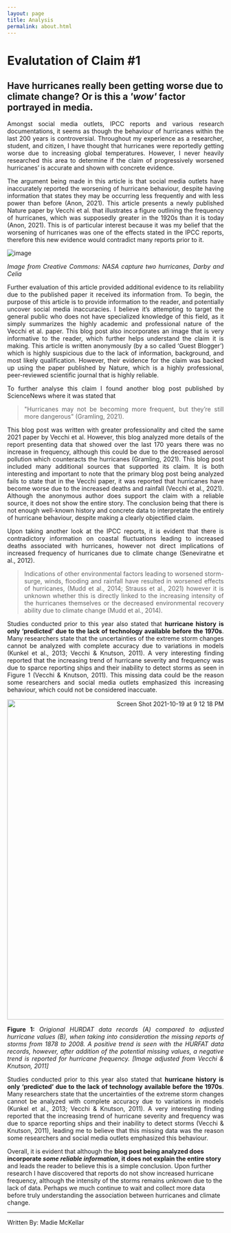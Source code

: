 ```yaml
---
layout: page
title: Analysis
permalink: about.html
---
```


# Evalutation of Claim #1 
## Have hurricanes really been getting worse due to climate change? Or is this a *'wow'* factor portrayed in media. 

<div style="text-align: justify">

Amongst social media outlets, IPCC reports and various research documentations, it seems as though the behaviour of hurricanes within the last 200 years is controversial. Throughout my experience as a researcher, student, and citizen, I have thought that hurricanes were reportedly getting worse due to increasing global temperatures. However, I never heavily researched this area to determine if the claim of progressively worsened hurricanes’ is accurate and shown with concrete evidence.

The argument being made in this article is that social media outlets have inaccurately reported the worsening of hurricane behaviour, despite having information that states they may be occurring less frequently and with less power than before (Anon, 2021). This article presents a newly published Nature paper by Vecchi et al. that illustrates a figure outlining the frequency of hurricanes, which was supposedly greater in the 1920s than it is today (Anon, 2021). This is of particular interest because it was my belief that the worsening of hurricanes was one of the effects stated in the IPCC reports, therefore this new evidence would contradict many reports prior to it. 

![image](https://user-images.githubusercontent.com/92682877/138012515-a929ad03-8dd8-4898-ac25-9ed115a87198.png)


*Image from Creative Commons: NASA capture two hurricanes, Darby and Celia*


Further evaluation of this article provided additional evidence to its reliability due to the published paper it received its information from. To begin, the purpose of this article is to provide information to the reader, and potentially uncover social media inaccuracies. I believe it’s attempting to target the general public who does not have specialized knowledge of this field, as it simply summarizes the highly academic and professional nature of the Vecchi et al. paper. This blog post also incorporates an image that is very informative to the reader, which further helps understand the claim it is making. This article is written anonymously (by a so called ‘Guest Blogger’) which is highly suspicious due to the lack of information, background, and most likely qualification. However, their evidence for the claim was backed up using the paper published by Nature, which is a highly professional, peer-reviewed scientific journal that is highly reliable. 


To further analyse this claim I found another blog post published by ScienceNews where it was stated that 
>"Hurricanes may not be becoming more frequent, but they’re still more dangerous" (Gramling, 2021).


This blog post was written with greater professionality and cited the same 2021 paper by Vecchi et al. However, this blog analyzed more details of the report presenting data that showed over the last 170 years there was no increase in frequency, although this could be due to the decreased aerosol pollution which counteracts the hurricanes (Gramling, 2021). This blog post included many additional sources that supported its claim. It is both interesting and important to note that the primary blog post being analyzed fails to state that in the Vecchi paper, it was reported that hurricanes have become worse due to the increased deaths and rainfall (Vecchi et al., 2021). Although the anonymous author does support the claim with a reliable source, it does not show the entire story. The conclusion being that there is not enough well-known history and concrete data to interpretate the entirely of hurricane behaviour, despite making a clearly objectified claim. 


Upon taking another look at the IPCC reports, it is evident that there is contradictory information on coastal fluctuations leading to increased deaths associated with hurricanes, however not direct implications of increased frequency of hurricanes due to climate change (Seneviratne et al., 2012). 
>Indications of other environmental factors leading to worsened storm-surge, winds, flooding and rainfall have resulted in worsened effects of hurricanes, (Mudd et al., 2014; Strauss et al., 2021) however it is unknown whether this is directly linked to the increasing intensity of the hurricanes themselves or the decreased environmental recovery ability due to climate change (Mudd et al., 2014). 


Studies conducted prior to this year also stated that **hurricane history is only ‘predicted’ due to the lack of technology available before the 1970s**. Many researchers state that the uncertainties of the extreme storm changes cannot be analyzed with complete accuracy due to variations in models (Kunkel et al., 2013; Vecchi & Knutson, 2011). A very interesting finding reported that the increasing trend of hurricane severity and frequency was due to sparce reporting ships and their inability to detect storms as seen in Figure 1 (Vecchi & Knutson, 2011). This missing data could be the reason some researchers and social media outlets emphasized this increasing behaviour, which could not be considered inaccuate.  

<center> <img width="743" alt="Screen Shot 2021-10-19 at 9 12 18 PM" src="https://user-images.githubusercontent.com/92682877/138011722-03dccf9a-2491-40c9-aeed-216817a8f959.png"> </center>

**Figure 1:** *Origional HURDAT data records (A) compared to adjusted hurricane values (B), when taking into consideration the missing reports of storms from 1878 to 2008. A  positive trend is seen with the HURFAT data records, however, after addition of the potential missing values, a negative trend is reported for hurricane frequency.* *\[Image adjusted from Vecchi & Knutson, 2011]*


Studies conducted prior to this year also stated that **hurricane history is only ‘predicted’ due to the lack of technology available before the 1970s**. Many researchers state that the uncertainties of the extreme storm changes cannot be analyzed with complete accuracy due to variations in models (Kunkel et al., 2013; Vecchi & Knutson, 2011). A very interesting finding reported that the increasing trend of hurricane severity and frequency was due to sparce reporting ships and their inability to detect storms (Vecchi & Knutson, 2011), leading me to believe that this missing data was the reason some researchers and social media outlets emphasized this behaviour. </div>


Overall, it is evident that although the **blog post being analyzed does incorporate *some reliable information*, it does not explain the entire story** and leads the reader to believe this is a simple conclusion. Upon further research I have discovered that reports do not show increased hurricane frequency, although the intensity of the storms remains unknown due to the lack of data. Perhaps we much continue to wait and collect more data before truly understanding the association between hurricanes and climate change. 

---

Written By: Madie McKellar 

